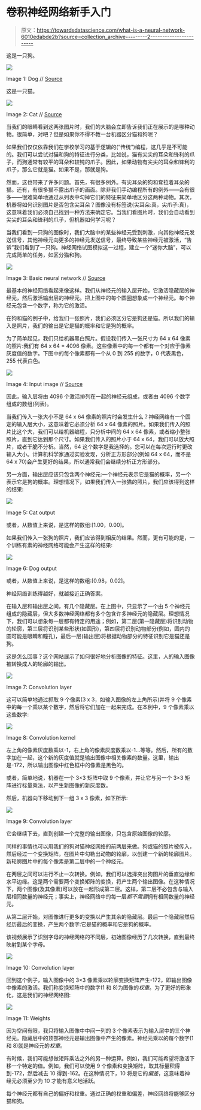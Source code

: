 # 卷积神经网络新手入门

> 原文：<https://towardsdatascience.com/what-is-a-neural-network-6010edabde2b?source=collection_archive---------2----------------------->

这是一只狗。

![](img/11a258dc56c1ce9e27aece909759bccf.png)

Image 1: Dog // [Source](https://www.flickr.com/photos/msvg/9386968830)

这是一只猫。

![](img/af0215e5388460edb2da3f5126ffe3b1.png)

Image 2: Cat // [Source](https://pixabay.com/p-2948404/?no_redirect)

当我们的眼睛看到这两张图片时，我们的大脑会立即告诉我们正在展示的是哪种动物。很简单，对吧？但是如果你不得不教一台机器区分猫和狗呢？

如果我们仅仅依靠我们在学校学习的基于逻辑的(“传统”)编程，这几乎是不可能的。我们可以尝试对猫和狗的特征进行分类，比如说，猫有尖尖的耳朵和锋利的爪子，而狗通常有较平的耳朵和较钝的爪子。因此，如果动物有尖尖的耳朵和锋利的爪子，那么它就是猫。如果不是，那就是狗。

然而，这也带来了许多问题。首先，有很多例外。有尖耳朵的狗和耷拉着耳朵的猫。还有，有很多猫不露出爪子的画面。除非我们手动编程所有的例外——会有很多——很难简单地通过从列表中勾掉它们的特征来简单地区分这两种动物。其次，机器将如何识别图片是否包含尖耳朵？图像没有标签说{尖耳朵:真，尖爪子:真}，这意味着我们必须自己找到一种方法来确定它。当我们看图片时，我们会自动看到尖尖的耳朵和锋利的爪子，但机器如何学习呢？

当我们看到一只狗的图像时，我们大脑中的某些神经元受到刺激，向其他神经元发送信号，其他神经元向更多的神经元发送信号，最终导致某些神经元被激活，“告诉”我们看到了一只狗。神经网络试图模拟这一过程，建立一个“迷你大脑”，可以完成简单的任务，如区分猫和狗。

![](img/659bf543cd5c5ae89d94ea492f54407b.png)

Image 3: Basic neural network // [Source](http://jsfeeds.com/details/neural-networks-in-javascript-5a37a3e104959cec4923fa1d)

最基本的神经网络看起来像这样。我们从神经元的输入层开始，它激活隐藏层的神经元，然后激活输出层的神经元。把上图中的每个圆圈想象成一个神经元。每个神经元包含一个数字，称为它的激活。

在狗和猫的例子中，给我们一张照片，我们必须区分它是狗还是猫。所以我们的输入是照片，我们的输出是它是猫的概率和它是狗的概率。

为了简单起见，我们只给机器黑白照片。假设我们传入一张尺寸为 64 x 64 像素的照片:我们有 64 x 64 = 4096 像素。这些像素中的每一个都有一个对应于像素灰度值的数字。下图中的每个像素都有一个从 0 到 255 的数字，0 代表黑色，255 代表白色。

![](img/8664f276c0b84bf33b763fe9849e59a0.png)

Image 4: Input image // [Source](http://setosa.io/ev/image-kernels/)

因此，输入层将由 4096 个激活排列在一起的神经元组成，或者由 4096 个数字组成的数组(列表)。

当我们传入一张大小不是 64 x 64 像素的照片时会发生什么？神经网络有一个固定的输入层大小，这意味着它必须分析 64 x 64 像素的照片。如果我们传入的照片比这个大，我们可以给机器编程，只分析中间的 64 x 64 像素，或者缩小整张照片，直到它达到那个尺寸。如果我们传入的照片小于 64 x 64，我们可以放大照片，或者干脆不分析。当然，64 这个数字是我选择的。您可以在每次运行时更改输入大小。计算机科学家通过实验发现，分析正方形部分(例如 64 x 64，而不是 64 x 70)会产生更好的结果，所以通常我们会继续分析正方形部分。

另一方面，输出层应该只包含两个神经元:一个神经元表示它是猫的概率，另一个表示它是狗的概率。理想情况下，如果我们传入一张猫的照片，我们应该得到这样的结果:

![](img/f8b434d24ecb89078d7b32ac670e3617.png)

Image 5: Cat output

或者，从数值上来说，是这样的数组:[1.00，0.00]。

如果我们传入一张狗的照片，我们应该得到相反的结果。然而，更有可能的是，一个训练有素的神经网络可能会产生这样的结果:

![](img/16de9b316f258996ee31d6d7493ce506.png)

Image 6: Dog output

或者，从数值上来说，是这样的数组:[0.98，0.02]。

神经网络训练得越好，就越接近正确答案。

在输入层和输出层之间，有几个隐藏层。在上图中，只显示了一个由 5 个神经元组成的隐藏层，但大多数神经网络都有多个包含许多神经元的隐藏层。理想情况下，我们可以想象每一层都有特定的用途；例如，第二层(第一隐藏层)将识别动物的轮廓，第三层将识别某些形状(如圆形)，第四层将识别动物部分(例如，圆内的圆可能是眼睛和瞳孔)，最后一层(输出层)将根据动物部分的特征识别它是猫还是狗。

这是怎么回事？这个网站展示了如何很好地分析图像的特征。这里，人的输入图像被转换成人的轮廓的输出。

![](img/90c0352c35e4787c3cb05ea3704620c7.png)

Image 7: Convolution layer

这可以简单地通过抓取 9 个像素(3 x 3，如输入图像的左上角所示)并将 9 个像素中的每一个乘以某个数字，然后将它们加在一起来完成。在本例中，9 个像素乘以这些数字:

![](img/1f0fd4ea86552f9558be17f5f8d27dfb.png)

Image 8: Convolution kernel

左上角的像素灰度数乘以-1，右上角的像素灰度数乘以-1…等等。然后，所有的数字加在一起，这个新的灰度值就是输出图像中相关像素的数量。这里，输出是-172，所以输出图像中红色框中的像素是黑色的。

或者，简单地说，机器在一个 3×3 矩阵中取 9 个像素，并让它与另一个 3×3 矩阵进行标量乘法，以产生新图像的新灰度数。

然后，机器向下移动到下一组 3 x 3 像素，如下所示:

![](img/d461046fe38566734844b37e6229868b.png)

Image 9: Convolution layer

它会继续下去，直到创建一个完整的输出图像，只包含原始图像的轮廓。

同样的事情也可以用我们的狗对猫神经网络的前两层来做。狗或猫的照片被传入，然后经过一个变换矩阵，在图片中勾勒出动物的轮廓，以创建一个新的轮廓图片。新轮廓图片中的每个像素是第二层中的一个神经元。

在两层之间可以进行不止一次转换。例如，我们可以选择突出狗图片的垂直边缘和水平边缘。这是两个需要两个变换矩阵的变换，将产生两个输出图像。在这种情况下，两个图像(及其像素)可以放在一起形成第二层。这样，第二层不必包含与输入层相同数量的神经元；事实上，神经网络中的每一层*都不需要*拥有相同数量的神经元。

从第二层开始，对图像进行更多的变换以产生其余的隐藏层。最后一个隐藏层然后经历最后的变换，产生两个数字:它是猫的概率和它是狗的概率。

该视频展示了识别字母的神经网络的不同层，初始图像经历了几次转换，直到最终映射到某个字母。

![](img/90c0352c35e4787c3cb05ea3704620c7.png)

Image 10: Convolution layer

回到这个例子，输入图像中的 3×3 像素乘以轮廓变换矩阵产生-172，即输出图像中像素的激活。我们称变换矩阵中的数字(1 和 8)为图像的*权重*。为了更好的形象化，这是我们的神经网络图:

![](img/1eed8a8a9e0da0d567a737092b1388cb.png)

Image 11: Weights

因为空间有限，我只将输入图像中中间一列的 3 个像素表示为输入层中的三个神经元。隐藏层中的顶部神经元是输出图像中产生的像素。神经元乘以的每个数字(1 和 8)就是神经元的*权重*。

有时候，我们可能想做矩阵乘法之外的另一种运算。例如，我们可能希望将激活下移一个特定的值。例如，我们可以使用 9 个像素和变换矩阵，取其标量积得到-172，然后减去 10 得到-162。在这种情况下，10 将是它的*偏差*，这意味着神经元必须至少为 10 才能有意义地活跃。

每个神经元都有自己的偏好和权重。通过正确的权重和偏差，神经网络将能够区分猫和狗。